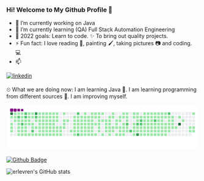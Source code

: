 ### Hi! Welcome to My Github Profile 👋


- 🔭 I’m currently working on Java                                                                           
- 🌱 I’m currently learning (QA) Full Stack Automation Engineering
- 💪 2022 goals: Learn to code. ✨ To bring out quality projects.
- ⚡ Fun fact: I love reading 📖, painting 🖌️, taking pictures 📷 and coding. 💻
- 📫 
<a href="https://www.linkedin.com/in/erol-evren-706346207/" target="_blank">
<img src=https://img.shields.io/badge/LinkedIn-0077B5?style=for-the-badge&logo=linkedin&logoColor=white alt=linkedin style="margin-bottom: 5px;" />
</a>

⏲ What we are doing now:
I am learning Java 🚀. I am learning programming from different sources 📃. I am improving myself.

<img src="github-contribution-grid-snake.gif" width="auto">



[![Github Badge](https://img.shields.io/badge/-Github-000?style=quare&labelColor=000&logo=Github&logoColor=white&link=link)](link)

![erlevren's GitHub stats](https://github-readme-stats.vercel.app/api?username=erlevren&theme=dark&show_icons=true)






